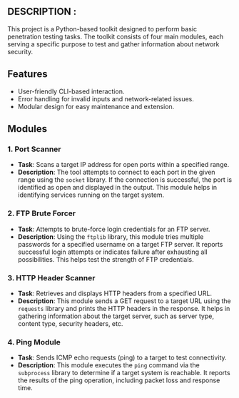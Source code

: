 


## DESCRIPTION :
This project is a Python-based toolkit designed to perform basic penetration testing tasks. The toolkit consists of four main modules, each serving a specific purpose to test and gather information about network security.

## Features
- User-friendly CLI-based interaction.
- Error handling for invalid inputs and network-related issues.
- Modular design for easy maintenance and extension.

## Modules

### 1. Port Scanner
- **Task**: Scans a target IP address for open ports within a specified range.
- **Description**: The tool attempts to connect to each port in the given range using the `socket` library. If the connection is successful, the port is identified as open and displayed in the output. This module helps in identifying services running on the target system.

### 2. FTP Brute Forcer
- **Task**: Attempts to brute-force login credentials for an FTP server.
- **Description**: Using the `ftplib` library, this module tries multiple passwords for a specified username on a target FTP server. It reports successful login attempts or indicates failure after exhausting all possibilities. This helps test the strength of FTP credentials.

### 3. HTTP Header Scanner
- **Task**: Retrieves and displays HTTP headers from a specified URL.
- **Description**: This module sends a GET request to a target URL using the `requests` library and prints the HTTP headers in the response. It helps in gathering information about the target server, such as server type, content type, security headers, etc.

### 4. Ping Module
- **Task**: Sends ICMP echo requests (ping) to a target to test connectivity.
- **Description**: This module executes the `ping` command via the `subprocess` library to determine if a target system is reachable. It reports the results of the ping operation, including packet loss and response time.

